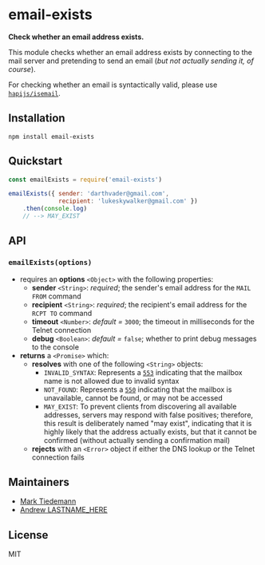 # email-exists

**Check whether an email address exists.**

This module checks whether an email address exists by connecting to the mail server and pretending to send an email (_but not actually sending it, of course_).

For checking whether an email is syntactically valid, please use [`hapijs/isemail`](https://github.com/hapijs/isemail).

## Installation

```
npm install email-exists
```

## Quickstart

```js
const emailExists = require('email-exists')

emailExists({ sender: 'darthvader@gmail.com',
              recipient: 'lukeskywalker@gmail.com' })
    .then(console.log)
    // --> MAY_EXIST
```

## API

### `emailExists(options)`

- requires an **options** `<Object>` with the following properties:
  - **sender** `<String>`: _required_; the sender's email address for the `MAIL FROM` command
  - **recipient** `<String>`: _required_; the recipient's email address for the `RCPT TO` command
  - **timeout** `<Number>`: _default =_ `3000`; the timeout in milliseconds for the Telnet connection
  - **debug** `<Boolean>`: _default =_ `false`; whether to print debug messages to the console
- **returns** a `<Promise>` which:
    - **resolves** with one of the following `<String>` objects:
        - `INVALID_SYNTAX`: Represents a [`553`](https://tools.ietf.org/html/rfc5321#section-4.2.3) indicating that the mailbox name is not allowed due to invalid syntax
        - `NOT_FOUND`: Represents a [`550`](https://tools.ietf.org/html/rfc5321#section-4.2.3) indicating that the mailbox is unavailable,
        cannot be found, or may not be accessed
        - `MAY_EXIST`: To prevent clients from discovering all available addresses, servers may respond with false positives; therefore, this result is deliberately named "may exist", indicating that it is highly likely that the address actually exists, but that it cannot be confirmed (without actually sending a confirmation mail)
    - **rejects** with an `<Error>` object if either the DNS lookup or the Telnet connection fails

## Maintainers

- [Mark Tiedemann](https://marksweb.site)
- [Andrew LASTNAME_HERE](https://github.com/andrew0x0007c8)

## License

MIT
